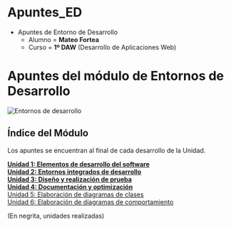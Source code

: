 # Apuntes_ED

- Apuntes de Entorno de Desarrollo
  - Alumno = __Mateo Fortea__
  - Curso = __1º DAW__ (Desarrollo de Aplicaciones Web)

# Apuntes del módulo de Entornos de Desarrollo

![Entornos de desarrollo](http://jamj2000.github.io/entornosdesarrollo/entornosdesarrollo.png)


## Índice del Módulo
Los apuntes se encuentran al final de cada desarrollo de la Unidad.

__[Unidad 1: Elementos de desarrollo del software](1.ELEMENTOS.md)__   
__[Unidad 2: Entornos integrados de desarrollo](2.ENTORNOS.md)__  
__[Unidad 3: Diseño y realización de prueba](3.PRUEBAS.md)__  
__[Unidad 4: Documentación y optimización](4.DOCUMENTACION.md)__  
[Unidad 5: Elaboración de diagramas de clases](5.DIAGRAMAS_CLASES.md)  
[Unidad 6: Elaboración de diagramas de comportamiento](6.DIAGRAMAS_COMPORTAMIENTO.md)    

(En negrita, unidades realizadas)

